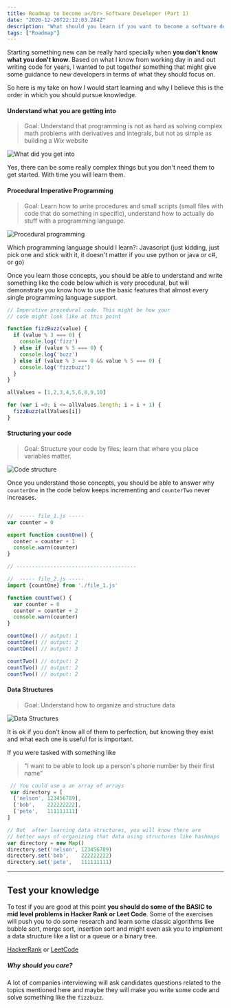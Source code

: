 ```yaml
---
title: Roadmap to become a</br> Software Developer (Part 1)
date: "2020-12-20T22:12:03.284Z"
description: "What should you learn if you want to become a software developer - part 1"
tags: ["Roadmap"]
---
```


Starting something new can be really hard specially when __you don't know what you don't know__.
Based on what I know from working day in and out writing code for years, I wanted to put
together something that might give some guidance to new developers in terms of what they
should focus on.

So here is my take on how I would start learning and why I believe this is the order in which you
should pursue knowledge.


#### Understand what you are getting into

> Goal: Understand that programming is not as hard as solving complex math problems with
derivatives and integrals, but not as simple as building a _Wix_ website

![What did you get into](./what_did_you_get_into.png)

<aside>
Yes, there can be some really complex things but you don't need them to get started. With time
you will learn them.
</aside>


#### Procedural Imperative Programming

> Goal: Learn how to write procedures and small scripts (small files with code that do something in specific),
understand how to actually do stuff with a programming language.

![Procedural programming](./procedural.png)

<aside>
  Which programming language should I learn?: Javascript (just kidding, just pick one and stick with it, it
  doesn't matter if you use python or java or c#, or go)
</aside>

Once you learn those concepts, you should be able to understand and write something like the code below
which is very procedural, but will demonstrate you know how to use the basic features that 
almost every single programming language support.

```javascript
// Imperative procedural code. This might be how your 
// code might look like at this point

function fizzBuzz(value) {
  if (value % 3 === 0) {
    console.log('fizz')
  } else if (value % 5 === 0) {
    console.log('buzz')
  } else if (value % 3 === 0 && value % 5 === 0) {
    console.log('fizzbuzz')
  }
}

allValues = [1,2,3,4,5,6,8,9,10]

for (var i =0; i <= allValues.length; i = i + 1) {
  fizzBuzz(allValues[i])
}
```

#### Structuring your code

> Goal: Structure your code by files; learn that where you place variables matter.

![Code structure](./structure.png)

Once you understand those concepts, you should be able to answer why `counterOne`
in the code below keeps incrementing and `counterTwo` never increases.

```javascript

//  ----- file_1.js -----
var counter = 0

export function countOne() {
  conter = counter + 1
  console.warn(counter)
}

// ---------------------------------------

//  ----- file_2.js -----
import {countOne} from './file_1.js'

function countTwo() {
  var counter = 0
  counter = counter + 2
  console.warn(counter)
}

countOne() // output: 1
countOne() // output: 2
countOne() // output: 3

countTwo() // output: 2
countTwo() // output: 2
countTwo() // output: 2
```

#### Data Structures

> Goal: Understand how to organize and structure data

![Data Structures](./data.png)

<aside>
It is ok if you don't know all of them to perfection, but knowing they exist and what each one is useful for is important.
</aside>

If you were tasked with something like 

>"I want to be able to look up a person's phone number by their first name"

```javascript
 // You could use a an array of arrays
 var directory = [
  ['nelson', 123456789],
  ['bob',    222222222],
  ['pete',   111111111]
]

// But  after learning data structures, you will know there are
// better ways of organizing that data using structures like hashmaps
var directory = new Map()
directory.set('nelson', 123456789)
directory.set('bob',    222222222)
directory.set('pete',   111111111)
```

---

## Test your knowledge

To test if you are good at this point __you should do some of the BASIC to mid level problems in Hacker Rank or Leet Code__.
Some of the exercises will push you to do some research and learn some classic algorithms like bubble sort, merge sort, insertion sort and might even ask you to implement a data structure like a list or a queue or a binary tree.

[HackerRank](https://www.hackerrank.com/) or
[LeetCode](https://leetcode.com/)

##### Why should you care?

A lot of companies interviewing will ask candidates questions related to the topics
mentioned here and maybe they will make you write some code and solve something like the `fizzbuzz`.

